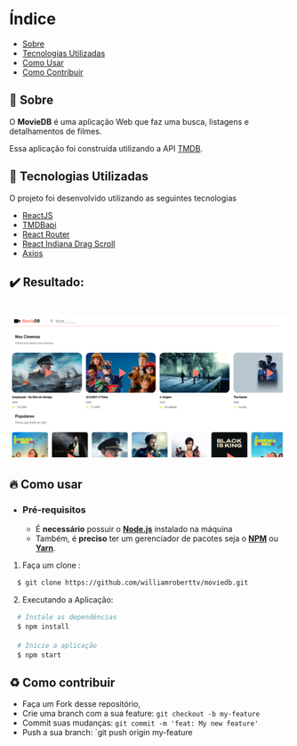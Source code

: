 # Índice

- [Sobre](#sobre)
- [Tecnologias Utilizadas](#tecnologias-utilizadas)
- [Como Usar](#como-usar)
- [Como Contribuir](#como-contribuir)

<a id="sobre"></a>

## :bookmark: Sobre

O <strong>MovieDB</strong> é uma aplicação Web que faz uma busca, listagens e detalhamentos de filmes.

Essa aplicação foi construída utilizando a API [TMDB](https://developers.themoviedb.org/3).

<a id="tecnologias-utilizadas"></a>

## :rocket: Tecnologias Utilizadas

O projeto foi desenvolvido utilizando as seguintes tecnologias

- [ReactJS](https://reactjs.org/)
- [TMDBapi](https://developers.themoviedb.org/3)
- [React Router](https://reacttraining.com/react-router/web/guides/quick-start)
- [React Indiana Drag Scroll](https://www.npmjs.com/package/react-indiana-drag-scroll)
- [Axios](https://github.com/axios/axios)

## :heavy_check_mark: Resultado:

<h1 align="center">
    <img alt="Web" src="./screenshots/Screenshot_20.png" width="600px">
</h1>

<a id="como-usar"></a>

## :fire: Como usar

- ### **Pré-requisitos**

  - É **necessário** possuir o **[Node.js](https://nodejs.org/en/)** instalado na máquina
  - Também, é **preciso** ter um gerenciador de pacotes seja o **[NPM](https://www.npmjs.com/)** ou **[Yarn](https://yarnpkg.com/)**.

1. Faça um clone :

```sh
  $ git clone https://github.com/williamroberttv/moviedb.git
```

2. Executando a Aplicação:

```sh
  # Instale as dependências
  $ npm install

  # Inicie a aplicação
  $ npm start

```

<a id="como-contribuir"></a>

## :recycle: Como contribuir

- Faça um Fork desse repositório,
- Crie uma branch com a sua feature: `git checkout -b my-feature`
- Commit suas mudanças: `git commit -m 'feat: My new feature'`
- Push a sua branch: `git push origin my-feature
